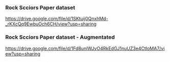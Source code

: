 ### Rock Scciors Paper dataset

https://drive.google.com/file/d/1SKtuij0QnxhMd-_rKXcQq9EwbuOch6CH/view?usp=sharing

### Rock Scciors Paper dataset - Augmentated

https://drive.google.com/file/d/1Fd8unIWJvO4RkEdGJ1nuUZ3e4CtIoMA7/view?usp=sharing
